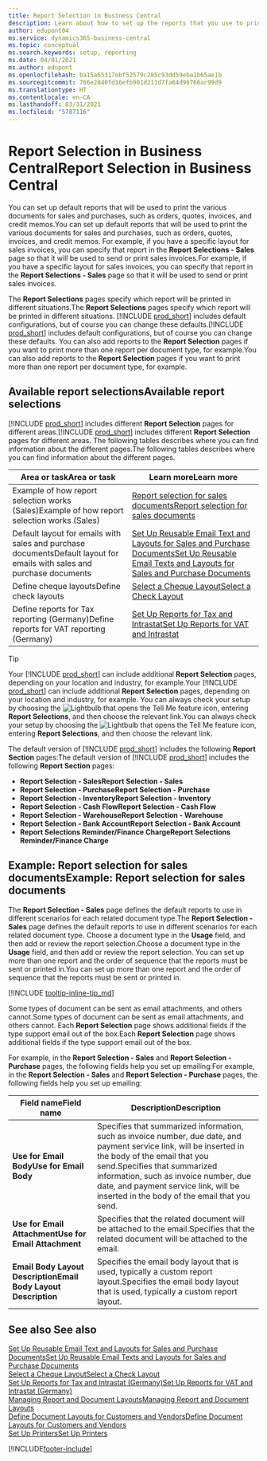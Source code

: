 ```yaml
---
title: Report Selection in Business Central
description: Learn about how to set up the reports that you use to print various types of documents in Business Central.
author: edupont04
ms.service: dynamics365-business-central
ms.topic: conceptual
ms.search.keywords: setup, reporting
ms.date: 04/01/2021
ms.author: edupont
ms.openlocfilehash: ba15a65317ebf52579c285c93dd59eba1b65ae1b
ms.sourcegitcommit: 766e2840fd16efb901d211d7fa64d96766ac99d9
ms.translationtype: HT
ms.contentlocale: en-CA
ms.lasthandoff: 03/31/2021
ms.locfileid: "5787116"
---
```

# <a name="report-selection-in-business-central"></a><span data-ttu-id="2f91e-103">Report Selection in Business Central</span><span class="sxs-lookup"><span data-stu-id="2f91e-103">Report Selection in Business Central</span></span>

<span data-ttu-id="2f91e-104">You can set up default reports that will be used to print the various documents for sales and purchases, such as orders, quotes, invoices, and credit memos.</span><span class="sxs-lookup"><span data-stu-id="2f91e-104">You can set up default reports that will be used to print the various documents for sales and purchases, such as orders, quotes, invoices, and credit memos.</span></span> <span data-ttu-id="2f91e-105">For example, if you have a specific layout for sales invoices, you can specify that report in the **Report Selections - Sales** page so that it will be used to send or print sales invoices.</span><span class="sxs-lookup"><span data-stu-id="2f91e-105">For example, if you have a specific layout for sales invoices, you can specify that report in the **Report Selections - Sales** page so that it will be used to send or print sales invoices.</span></span>  

<span data-ttu-id="2f91e-106">The **Report Selections** pages specify which report will be printed in different situations.</span><span class="sxs-lookup"><span data-stu-id="2f91e-106">The **Report Selections** pages specify which report will be printed in different situations.</span></span> <span data-ttu-id="2f91e-107">[!INCLUDE [prod_short](includes/prod_short.md)] includes default configurations, but of course you can change these defaults.</span><span class="sxs-lookup"><span data-stu-id="2f91e-107">[!INCLUDE [prod_short](includes/prod_short.md)] includes default configurations, but of course you can change these defaults.</span></span> <span data-ttu-id="2f91e-108">You can also add reports to the **Report Selection** pages if you want to print more than one report per document type, for example.</span><span class="sxs-lookup"><span data-stu-id="2f91e-108">You can also add reports to the **Report Selection** pages if you want to print more than one report per document type, for example.</span></span>  

## <a name="available-report-selections"></a><span data-ttu-id="2f91e-109">Available report selections</span><span class="sxs-lookup"><span data-stu-id="2f91e-109">Available report selections</span></span>

<span data-ttu-id="2f91e-110">[!INCLUDE [prod_short](includes/prod_short.md)] includes different **Report Selection** pages for different areas.</span><span class="sxs-lookup"><span data-stu-id="2f91e-110">[!INCLUDE [prod_short](includes/prod_short.md)] includes different **Report Selection** pages for different areas.</span></span> <span data-ttu-id="2f91e-111">The following tables describes where you can find information about the different pages.</span><span class="sxs-lookup"><span data-stu-id="2f91e-111">The following tables describes where you can find information about the different pages.</span></span>  

|<span data-ttu-id="2f91e-112">Area or task</span><span class="sxs-lookup"><span data-stu-id="2f91e-112">Area or task</span></span>  |<span data-ttu-id="2f91e-113">Learn more</span><span class="sxs-lookup"><span data-stu-id="2f91e-113">Learn more</span></span>|
|--------------|----------|
|<span data-ttu-id="2f91e-114">Example of how report selection works (Sales)</span><span class="sxs-lookup"><span data-stu-id="2f91e-114">Example of how report selection works (Sales)</span></span>|[<span data-ttu-id="2f91e-115">Report selection for sales documents</span><span class="sxs-lookup"><span data-stu-id="2f91e-115">Report selection for sales documents</span></span>](#example-report-selection-for-sales-documents)|
|<span data-ttu-id="2f91e-116">Default layout for emails with sales and purchase documents</span><span class="sxs-lookup"><span data-stu-id="2f91e-116">Default layout for emails with sales and purchase documents</span></span>  |[<span data-ttu-id="2f91e-117">Set Up Reusable Email Text and Layouts for Sales and Purchase Documents</span><span class="sxs-lookup"><span data-stu-id="2f91e-117">Set Up Reusable Email Texts and Layouts for Sales and Purchase Documents</span></span>](admin-how-setup-email.md#set-up-reusable-email-texts-and-layouts-for-sales-and-purchase-documents) |
|<span data-ttu-id="2f91e-118">Define cheque layouts</span><span class="sxs-lookup"><span data-stu-id="2f91e-118">Define check layouts</span></span>     |[<span data-ttu-id="2f91e-119">Select a Cheque Layout</span><span class="sxs-lookup"><span data-stu-id="2f91e-119">Select a Check Layout</span></span>](finance-how-define-check-layouts.md) |
|<span data-ttu-id="2f91e-120">Define reports for Tax reporting (Germany)</span><span class="sxs-lookup"><span data-stu-id="2f91e-120">Define reports for VAT reporting (Germany)</span></span>|[<span data-ttu-id="2f91e-121">Set Up Reports for Tax and Intrastat</span><span class="sxs-lookup"><span data-stu-id="2f91e-121">Set Up Reports for VAT and Intrastat</span></span>](LocalFunctionality/Germany/how-to-set-up-reports-for-vat-and-intrastat.md) |

> [!TIP]
> <span data-ttu-id="2f91e-122">Your [!INCLUDE [prod_short](includes/prod_short.md)] can include additional **Report Selection** pages, depending on your location and industry, for example.</span><span class="sxs-lookup"><span data-stu-id="2f91e-122">Your [!INCLUDE [prod_short](includes/prod_short.md)] can include additional **Report Selection** pages, depending on your location and industry, for example.</span></span> <span data-ttu-id="2f91e-123">You can always check your setup by choosing the ![Lightbulb that opens the Tell Me feature](media/ui-search/search_small.png "Tell me what you want to do") icon, entering **Report Selections**, and then choose the relevant link.</span><span class="sxs-lookup"><span data-stu-id="2f91e-123">You can always check your setup by choosing the ![Lightbulb that opens the Tell Me feature](media/ui-search/search_small.png "Tell me what you want to do") icon, entering **Report Selections**, and then choose the relevant link.</span></span>

<span data-ttu-id="2f91e-124">The default version of [!INCLUDE [prod_short](includes/prod_short.md)] includes the following **Report Section** pages:</span><span class="sxs-lookup"><span data-stu-id="2f91e-124">The default version of [!INCLUDE [prod_short](includes/prod_short.md)] includes the following **Report Section** pages:</span></span>

* <span data-ttu-id="2f91e-125">**Report Selection - Sales**</span><span class="sxs-lookup"><span data-stu-id="2f91e-125">**Report Selection - Sales**</span></span>  
* <span data-ttu-id="2f91e-126">**Report Selection - Purchase**</span><span class="sxs-lookup"><span data-stu-id="2f91e-126">**Report Selection - Purchase**</span></span>  
* <span data-ttu-id="2f91e-127">**Report Selection - Inventory**</span><span class="sxs-lookup"><span data-stu-id="2f91e-127">**Report Selection - Inventory**</span></span>  
* <span data-ttu-id="2f91e-128">**Report Selection - Cash Flow**</span><span class="sxs-lookup"><span data-stu-id="2f91e-128">**Report Selection - Cash Flow**</span></span>  
* <span data-ttu-id="2f91e-129">**Report Selection - Warehouse**</span><span class="sxs-lookup"><span data-stu-id="2f91e-129">**Report Selection - Warehouse**</span></span>  
* <span data-ttu-id="2f91e-130">**Report Selection - Bank Account**</span><span class="sxs-lookup"><span data-stu-id="2f91e-130">**Report Selection - Bank Account**</span></span>  
* <span data-ttu-id="2f91e-131">**Report Selections Reminder/Finance Charge**</span><span class="sxs-lookup"><span data-stu-id="2f91e-131">**Report Selections Reminder/Finance Charge**</span></span>  

## <a name="example-report-selection-for-sales-documents"></a><span data-ttu-id="2f91e-132">Example: Report selection for sales documents</span><span class="sxs-lookup"><span data-stu-id="2f91e-132">Example: Report selection for sales documents</span></span>

<span data-ttu-id="2f91e-133">The **Report Selection - Sales** page defines the default reports to use in different scenarios for each related document type.</span><span class="sxs-lookup"><span data-stu-id="2f91e-133">The **Report Selection - Sales** page defines the default reports to use in different scenarios for each related document type.</span></span> <span data-ttu-id="2f91e-134">Choose a document type in the **Usage** field, and then add or review the report selection.</span><span class="sxs-lookup"><span data-stu-id="2f91e-134">Choose a document type in the **Usage** field, and then add or review the report selection.</span></span> <span data-ttu-id="2f91e-135">You can set up more than one report and the order of sequence that the reports must be sent or printed in.</span><span class="sxs-lookup"><span data-stu-id="2f91e-135">You can set up more than one report and the order of sequence that the reports must be sent or printed in.</span></span>  

[!INCLUDE [tooltip-inline-tip_md](includes/tooltip-inline-tip_md.md)]

<span data-ttu-id="2f91e-136">Some types of document can be sent as email attachments, and others cannot.</span><span class="sxs-lookup"><span data-stu-id="2f91e-136">Some types of document can be sent as email attachments, and others cannot.</span></span> <span data-ttu-id="2f91e-137">Each **Report Selection** page shows additional fields if the type support email out of the box.</span><span class="sxs-lookup"><span data-stu-id="2f91e-137">Each **Report Selection** page shows additional fields if the type support email out of the box.</span></span>  

<span data-ttu-id="2f91e-138">For example, in the **Report Selection - Sales** and **Report Selection - Purchase** pages, the following fields help you set up emailing:</span><span class="sxs-lookup"><span data-stu-id="2f91e-138">For example, in the **Report Selection - Sales** and **Report Selection - Purchase** pages, the following fields help you set up emailing:</span></span>

|<span data-ttu-id="2f91e-139">Field name</span><span class="sxs-lookup"><span data-stu-id="2f91e-139">Field name</span></span> |<span data-ttu-id="2f91e-140">Description</span><span class="sxs-lookup"><span data-stu-id="2f91e-140">Description</span></span>  |
|-----------|-------------|
|<span data-ttu-id="2f91e-141">**Use for Email Body**</span><span class="sxs-lookup"><span data-stu-id="2f91e-141">**Use for Email Body**</span></span>| <span data-ttu-id="2f91e-142">Specifies that summarized information, such as invoice number, due date, and payment service link, will be inserted in the body of the email that you send.</span><span class="sxs-lookup"><span data-stu-id="2f91e-142">Specifies that summarized information, such as invoice number, due date, and payment service link, will be inserted in the body of the email that you send.</span></span>        |
|<span data-ttu-id="2f91e-143">**Use for Email Attachment**</span><span class="sxs-lookup"><span data-stu-id="2f91e-143">**Use for Email Attachment**</span></span>| <span data-ttu-id="2f91e-144">Specifies that the related document will be attached to the email.</span><span class="sxs-lookup"><span data-stu-id="2f91e-144">Specifies that the related document will be attached to the email.</span></span>|
|<span data-ttu-id="2f91e-145">**Email Body Layout Description**</span><span class="sxs-lookup"><span data-stu-id="2f91e-145">**Email Body Layout Description**</span></span>|<span data-ttu-id="2f91e-146">Specifies the email body layout that is used, typically a custom report layout.</span><span class="sxs-lookup"><span data-stu-id="2f91e-146">Specifies the email body layout that is used, typically a custom report layout.</span></span> |

## <a name="see-also"></a><span data-ttu-id="2f91e-147">See also </span><span class="sxs-lookup"><span data-stu-id="2f91e-147">See also</span></span>

[<span data-ttu-id="2f91e-148">Set Up Reusable Email Text and Layouts for Sales and Purchase Documents</span><span class="sxs-lookup"><span data-stu-id="2f91e-148">Set Up Reusable Email Texts and Layouts for Sales and Purchase Documents</span></span>](admin-how-setup-email.md#set-up-reusable-email-texts-and-layouts-for-sales-and-purchase-documents)  
[<span data-ttu-id="2f91e-149">Select a Cheque Layout</span><span class="sxs-lookup"><span data-stu-id="2f91e-149">Select a Check Layout</span></span>](finance-how-define-check-layouts.md)  
[<span data-ttu-id="2f91e-150">Set Up Reports for Tax and Intrastat (Germany)</span><span class="sxs-lookup"><span data-stu-id="2f91e-150">Set Up Reports for VAT and Intrastat (Germany)</span></span>](LocalFunctionality/Germany/how-to-set-up-reports-for-vat-and-intrastat.md)  
[<span data-ttu-id="2f91e-151">Managing Report and Document Layouts</span><span class="sxs-lookup"><span data-stu-id="2f91e-151">Managing Report and Document Layouts</span></span>](ui-manage-report-layouts.md)  
[<span data-ttu-id="2f91e-152">Define Document Layouts for Customers and Vendors</span><span class="sxs-lookup"><span data-stu-id="2f91e-152">Define Document Layouts for Customers and Vendors</span></span>](ui-define-customer-vendor-document-layouts.md)  
[<span data-ttu-id="2f91e-153">Set Up Printers</span><span class="sxs-lookup"><span data-stu-id="2f91e-153">Set Up Printers</span></span>](ui-specify-printer-selection-reports.md)  


[!INCLUDE[footer-include](includes/footer-banner.md)]